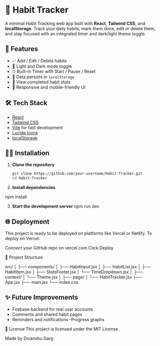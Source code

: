 # 🧠 Habit Tracker

A minimal Habit Tracking web app built with **React**, **Tailwind CSS**, and **localStorage**. Track your daily habits, mark them done, edit or delete them, and stay focused with an integrated timer and dark/light theme toggle.

## 🚀 Features

- ✅ Add / Edit / Delete habits
- 🌙 Light and Dark mode toggle
- ⏱ Built-in Timer with Start / Pause / Reset
- 💾 Data persists in `localStorage`
- 🎯 View completed habit stats
- 📱 Responsive and mobile-friendly UI

## 🛠 Tech Stack

- [React](https://reactjs.org/)
- [Tailwind CSS](https://tailwindcss.com/)
- [Vite](https://vitejs.dev/) for fast development
- [Lucide Icons](https://lucide.dev/)
- [localStorage](https://developer.mozilla.org/en-US/docs/Web/API/Window/localStorage)

## 🧑‍💻 Installation

1. **Clone the repository**
   ```bash
   git clone https://github.com/your-username/Habit-Tracker.git
   cd Habit-Tracker
   
2. **Install dependencies**

  npm install
  
3. **Start the development server**
  npm run dev

## 🌐 Deployment
This project is ready to be deployed on platforms like Vercel or Netlify.
To deploy on Vercel:

Connect your GitHub repo on vercel.com
Click Deploy

📁 Project Structure

src/
│
├── components/
│   ├── HabitInput.jsx
│   ├── HabitList.jsx
│   ├── HabitItem.jsx
│   ├── StatsFooter.jsx
│   └── TimeDropdown.jsx
│
├── context/
│   └── Theme.jsx
│
├── page/
│   └── HabitTracker.jsx
├── App.jsx
├── main.jsx
└── index.css

## ✨ Future Improvements

- Firebase backend for real user accounts
- Comments and shared habit pages
- Reminders and notifications
-Progress graphs

📄 License
This project is licensed under the MIT License.

Made by Divanshu Garg
